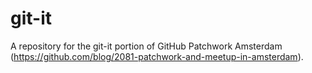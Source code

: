 # git-it

A repository for the git-it portion of GitHub Patchwork Amsterdam (https://github.com/blog/2081-patchwork-and-meetup-in-amsterdam).
